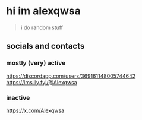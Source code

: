 # hi im alexqwsa
 > i do random stuff
## socials and contacts
### mostly (very) active
https://discordapp.com/users/369161148005744642
https://imsilly.fyi/@Alexqwsa
### inactive
https://x.com/Alexqwsa
